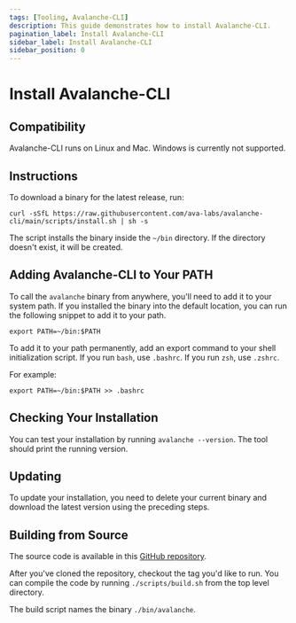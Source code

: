 ```yaml
---
tags: [Tooling, Avalanche-CLI]
description: This guide demonstrates how to install Avalanche-CLI. 
pagination_label: Install Avalanche-CLI
sidebar_label: Install Avalanche-CLI
sidebar_position: 0
---
```


# Install Avalanche-CLI

## Compatibility

Avalanche-CLI runs on Linux and Mac. Windows is currently not supported.

## Instructions

To download a binary for the latest release, run:

```shell
curl -sSfL https://raw.githubusercontent.com/ava-labs/avalanche-cli/main/scripts/install.sh | sh -s
```

The script installs the binary inside the `~/bin` directory. If the directory doesn't exist,
it will be created.

## Adding Avalanche-CLI to Your PATH

To call the `avalanche` binary from anywhere, you'll need to add it to your system path. If you installed
the binary into the default location, you can run the following snippet to add it to your path.

```shell
export PATH=~/bin:$PATH
```

To add it to your path permanently, add an export command to your shell initialization script. If
you run `bash`, use `.bashrc`. If you run `zsh`, use `.zshrc`.

For example:

```shell
export PATH=~/bin:$PATH >> .bashrc
```

## Checking Your Installation

You can test your installation by running `avalanche --version`. The tool should print the running version.

## Updating

To update your installation, you need to delete your current binary and download the latest version
using the preceding steps.

## Building from Source

The source code is available in this [GitHub repository](https://github.com/ava-labs/avalanche-cli).

After you've cloned the repository, checkout the tag you'd like to run. You can compile the code by
running `./scripts/build.sh` from the top level directory.

The build script names the binary `./bin/avalanche`.
